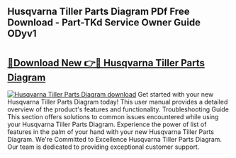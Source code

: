 ## Husqvarna Tiller Parts Diagram PDf Free Download - Part-TKd Service Owner Guide ODyv1

# <h2><a href="http://dfm4h7l.blite.top/?on=Husqvarna+Tiller+Parts+Diagram">🔗Download New 👉🔴 Husqvarna Tiller Parts Diagram</a></h2>

[![Husqvarna Tiller Parts Diagram download](https://i.imgur.com/lujVjoI.png)](http://dfm4h7l.blite.top/?on=Husqvarna+Tiller+Parts+Diagram)
Get started with your new Husqvarna Tiller Parts Diagram today! This user manual provides a detailed overview of the product's features and functionality. Troubleshooting Guide This section offers solutions to common issues encountered while using your Husqvarna Tiller Parts Diagram. Experience the power of list of features in the palm of your hand with your new Husqvarna Tiller Parts Diagram. We're Committed to Excellence Husqvarna Tiller Parts Diagram. Our team is dedicated to providing exceptional customer support.
